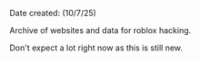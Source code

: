 Date created:  (10/7/25)


Archive  of websites and data for roblox hacking.

Don't expect a lot right now as this is still new.
